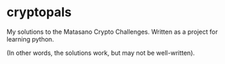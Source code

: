 cryptopals
==========

My solutions to the Matasano Crypto Challenges.  Written as a project for learning python.

(In other words, the solutions work, but may not be well-written).
